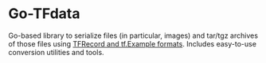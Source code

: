 # Go-TFdata 

Go-based library to serialize files (in particular, images) and tar/tgz archives of those files using 
[TFRecord and tf.Example formats](https://www.tensorflow.org/tutorials/load_data/tfrecord).
Includes easy-to-use conversion utilities and tools.

